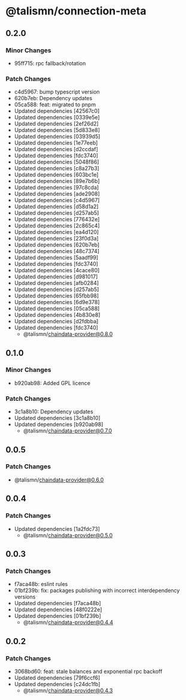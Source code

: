 # @talismn/connection-meta

## 0.2.0

### Minor Changes

- 95ff715: rpc fallback/rotation

### Patch Changes

- c4d5967: bump typescript version
- 620b7eb: Dependency updates
- 05ca588: feat: migrated to pnpm
- Updated dependencies [42567c0]
- Updated dependencies [0339e5e]
- Updated dependencies [2ef26d2]
- Updated dependencies [5d833e8]
- Updated dependencies [03939d5]
- Updated dependencies [1e77eeb]
- Updated dependencies [d2ccdaf]
- Updated dependencies [fdc3740]
- Updated dependencies [5048f86]
- Updated dependencies [c8a27b3]
- Updated dependencies [603bc1e]
- Updated dependencies [89e7b6b]
- Updated dependencies [97c8cda]
- Updated dependencies [ade2908]
- Updated dependencies [c4d5967]
- Updated dependencies [d58d1a2]
- Updated dependencies [d257ab5]
- Updated dependencies [776432e]
- Updated dependencies [2c865c4]
- Updated dependencies [ea4d120]
- Updated dependencies [23f0d3a]
- Updated dependencies [620b7eb]
- Updated dependencies [48c7374]
- Updated dependencies [5aadf99]
- Updated dependencies [fdc3740]
- Updated dependencies [4cace80]
- Updated dependencies [d981017]
- Updated dependencies [afb0284]
- Updated dependencies [d257ab5]
- Updated dependencies [65fbb98]
- Updated dependencies [6d9e378]
- Updated dependencies [05ca588]
- Updated dependencies [4b830e8]
- Updated dependencies [d2fdbba]
- Updated dependencies [fdc3740]
  - @talismn/chaindata-provider@0.8.0

## 0.1.0

### Minor Changes

- b920ab98: Added GPL licence

### Patch Changes

- 3c1a8b10: Dependency updates
- Updated dependencies [3c1a8b10]
- Updated dependencies [b920ab98]
  - @talismn/chaindata-provider@0.7.0

## 0.0.5

### Patch Changes

- @talismn/chaindata-provider@0.6.0

## 0.0.4

### Patch Changes

- Updated dependencies [1a2fdc73]
  - @talismn/chaindata-provider@0.5.0

## 0.0.3

### Patch Changes

- f7aca48b: eslint rules
- 01bf239b: fix: packages publishing with incorrect interdependency versions
- Updated dependencies [f7aca48b]
- Updated dependencies [48f0222e]
- Updated dependencies [01bf239b]
  - @talismn/chaindata-provider@0.4.4

## 0.0.2

### Patch Changes

- 3068bd60: feat: stale balances and exponential rpc backoff
- Updated dependencies [79f6ccf6]
- Updated dependencies [c24dc1fb]
  - @talismn/chaindata-provider@0.4.3
